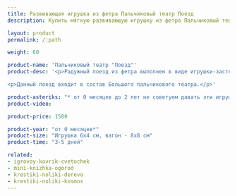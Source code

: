 ```yaml
---
title: Развивающая игрушка из фетра Пальчиковый театр Поезд
description: Купить мягкую развивающую игрушку из фетра Пальчиковый театр Поезд в магазине KiddyTrick

layout: product
permalink: /:path

weight: 60

product-name: 'Пальчиковый театр "Поезд"'
product-desc: '<p>Радужный поезд из фетра выполнен в виде игрушки-застежки. Все вагоны соединяются друг с другом различными застежками - пуговка, фастекс, кнопка, магнит, липучка, шнуровка и ремешок. Пальчиковые зверушки рассаживаются по вагонам, в зависимости от того, чем они сегодня собрались пообедать.</p>

<p>Данный поезд входит в состав Большого пальчикового театра.</p>'

product-asteriks: "* от 0 месяцев до 2 лет не советуем давать эти игрушки в руки ребенку, рекомендуем использовать только в целях привлечения внимания."
product-video:

product-price: 1500

product-year: "от 0 месяцев*"
product-size: "Игрушка 6х4 см, вагон - 8х8 см"
product-time: "3-5 дней"

related:
- igrovoy-kovrik-cvetochek
- mini-knizhka-ogorod
- krestiki-noliki-derevo
- krestiki-noliki-kosmos
---
```

	